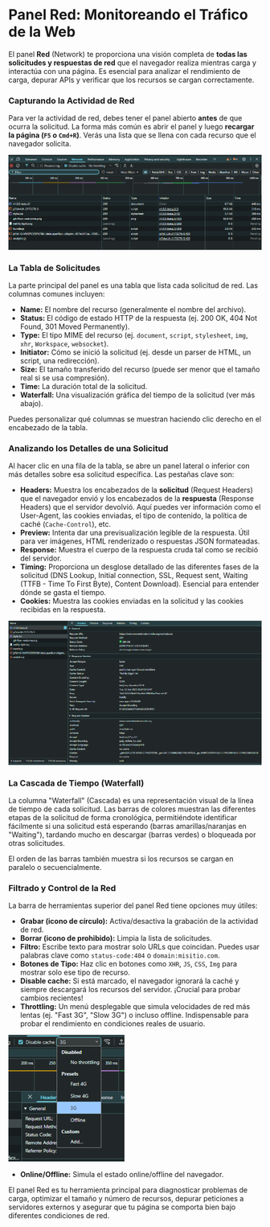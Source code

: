# Panel Red: Monitoreando el Tráfico de la Web

El panel **Red** (Network) te proporciona una visión completa de **todas las solicitudes y respuestas de red** que el navegador realiza mientras carga y interactúa con una página. Es esencial para analizar el rendimiento de carga, depurar APIs y verificar que los recursos se cargan correctamente.

### Capturando la Actividad de Red

Para ver la actividad de red, debes tener el panel abierto **antes** de que ocurra la solicitud. La forma más común es abrir el panel y luego **recargar la página (`F5` o `Cmd+R`)**. Verás una lista que se llena con cada recurso que el navegador solicita.

<div class="text--center">
  <img src="/img/inspector-red-capturing.png" alt="Capturando actividad de red al recargar la página" />
</div>

### La Tabla de Solicitudes

La parte principal del panel es una tabla que lista cada solicitud de red. Las columnas comunes incluyen:

* **Name:** El nombre del recurso (generalmente el nombre del archivo).
* **Status:** El código de estado HTTP de la respuesta (ej. 200 OK, 404 Not Found, 301 Moved Permanently).
* **Type:** El tipo MIME del recurso (ej. `document`, `script`, `stylesheet`, `img`, `xhr`, `Workspace`, `websocket`).
* **Initiator:** Cómo se inició la solicitud (ej. desde un parser de HTML, un script, una redirección).
* **Size:** El tamaño transferido del recurso (puede ser menor que el tamaño real si se usa compresión).
* **Time:** La duración total de la solicitud.
* **Waterfall:** Una visualización gráfica del tiempo de la solicitud (ver más abajo).

Puedes personalizar qué columnas se muestran haciendo clic derecho en el encabezado de la tabla.

### Analizando los Detalles de una Solicitud

Al hacer clic en una fila de la tabla, se abre un panel lateral o inferior con más detalles sobre esa solicitud específica. Las pestañas clave son:

* **Headers:** Muestra los encabezados de la **solicitud** (Request Headers) que el navegador envió y los encabezados de la **respuesta** (Response Headers) que el servidor devolvió. Aquí puedes ver información como el User-Agent, las cookies enviadas, el tipo de contenido, la política de caché (`Cache-Control`), etc.
* **Preview:** Intenta dar una previsualización legible de la respuesta. Útil para ver imágenes, HTML renderizado o respuestas JSON formateadas.
* **Response:** Muestra el cuerpo de la respuesta cruda tal como se recibió del servidor.
* **Timing:** Proporciona un desglose detallado de las diferentes fases de la solicitud (DNS Lookup, Initial connection, SSL, Request sent, Waiting (TTFB - Time To First Byte), Content Download). Esencial para entender dónde se gasta el tiempo.
* **Cookies:** Muestra las cookies enviadas en la solicitud y las cookies recibidas en la respuesta.

<div class="text--center">
  <img src="/img/inspector-red-details.png" alt="Panel de detalles de una solicitud de red" />
</div>

### La Cascada de Tiempo (Waterfall)

La columna "Waterfall" (Cascada) es una representación visual de la línea de tiempo de cada solicitud. Las barras de colores muestran las diferentes etapas de la solicitud de forma cronológica, permitiéndote identificar fácilmente si una solicitud está esperando (barras amarillas/naranjas en "Waiting"), tardando mucho en descargar (barras verdes) o bloqueada por otras solicitudes.

El orden de las barras también muestra si los recursos se cargan en paralelo o secuencialmente.

### Filtrado y Control de la Red

La barra de herramientas superior del panel Red tiene opciones muy útiles:

* **Grabar (icono de círculo):** Activa/desactiva la grabación de la actividad de red.
* **Borrar (icono de prohibido):** Limpia la lista de solicitudes.
* **Filtro:** Escribe texto para mostrar solo URLs que coincidan. Puedes usar palabras clave como `status-code:404` o `domain:misitio.com`.
* **Botones de Tipo:** Haz clic en botones como `XHR`, `JS`, `CSS`, `Img` para mostrar solo ese tipo de recurso.
* **Disable cache:** Si está marcado, el navegador ignorará la caché y siempre descargará los recursos del servidor. ¡Crucial para probar cambios recientes!
* **Throttling:** Un menú desplegable que simula velocidades de red más lentas (ej. "Fast 3G", "Slow 3G") o incluso offline. Indispensable para probar el rendimiento en condiciones reales de usuario.

<div class="text--center">
  <img src="/img/inspector-red-throttling.png" alt="Opciones de throttling en el panel Red" />
</div>

* **Online/Offline:** Simula el estado online/offline del navegador.

El panel Red es tu herramienta principal para diagnosticar problemas de carga, optimizar el tamaño y número de recursos, depurar peticiones a servidores externos y asegurar que tu página se comporta bien bajo diferentes condiciones de red.